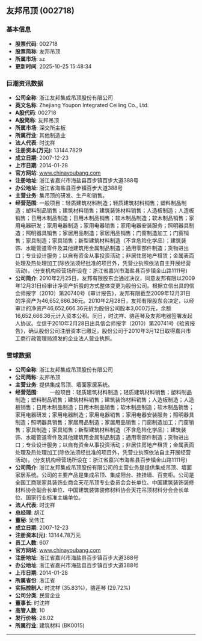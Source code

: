 ## 友邦吊顶 (002718)

### 基本信息

- **股票代码**: 002718
- **股票简称**: 友邦吊顶
- **所属市场**: sz
- **更新时间**: 2025-10-25 15:48:34

### 巨潮资讯数据

- **公司全称**: 浙江友邦集成吊顶股份有限公司
- **英文名称**: Zhejiang Youpon Integrated Ceiling Co., Ltd.
- **A股代码**: 002718
- **A股简称**: 友邦吊顶
- **所属市场**: 深交所主板
- **所属行业**: 其他制造业
- **法人代表**: 时沈祥
- **注册资本(万元)**: 13144.7829
- **成立日期**: 2007-12-23
- **上市日期**: 2014-01-28
- **官方网站**: www.chinayoubang.com
- **注册地址**: 浙江省嘉兴市海盐县百步镇百步大道388号
- **办公地址**: 浙江省海盐县百步镇百步大道388号
- **主营业务**: 集吊顶的研发、生产和销售。
- **经营范围**: 一般项目：轻质建筑材料制造；轻质建筑材料销售；塑料制品制造；塑料制品销售；建筑材料销售；建筑装饰材料销售；人造板制造；人造板销售；日用木制品制造；日用木制品销售；软木制品制造；软木制品销售；家用电器研发；家用电器制造；家用电器销售；家用电器安装服务；照明器具制造；照明器具销售；家居用品制造；家居用品销售；门窗制造加工；门窗销售；家具制造；家具销售；新型建筑材料制造（不含危险化学品）；建筑装饰、水暖管道零件及其他建筑用金属制品制造；通用零部件制造；货物进出口；专业设计服务；以自有资金从事投资活动；非居住房地产租赁；金属表面处理及热处理加工(除依法须经批准的项目外，凭营业执照依法自主开展经营活动)。(分支机构经营场所设在：浙江省嘉兴市海盐县百步镇金山路1111号)
- **公司简介**: 2010年2月25日，友邦有限股东会通过决议，同意友邦有限以2009年12月31日经审计净资产折股的方式整体变更为股份公司。根据立信出具的信会师报字（2010）第20740号《审计报告》，友邦有限截至2009年12月31日的净资产为46,652,666.36元。2010年2月28日，友邦有限股东会决定，以经审计的净资产46,652,666.36元折为股份公司股本3,000万元，余额16,652,666.36元计入资本公积。同日，时沈祥、骆莲琴及友邦电器签署发起人协议。立信于2010年2月28日出具信会师报字（2010）第20741号《验资报告》，确认股份公司注册资本已缴足。股份公司于2010年3月12日取得嘉兴市工商行政管理局颁发的企业法人营业执照。

### 雪球数据

- **公司全称**: 浙江友邦集成吊顶股份有限公司
- **公司简称**: 友邦吊顶
- **主营业务**: 提供集成吊顶、墙面家居系统。
- **经营范围**: 　　一般项目：轻质建筑材料制造；轻质建筑材料销售；塑料制品制造；塑料制品销售；建筑材料销售；建筑装饰材料销售；人造板制造；人造板销售；日用木制品制造；日用木制品销售；软木制品制造；软木制品销售；家用电器研发；家用电器制造；家用电器销售；家用电器安装服务；照明器具制造；照明器具销售；家居用品制造；家居用品销售；门窗制造加工；门窗销售；家具制造；家具销售；新型建筑材料制造（不含危险化学品）；建筑装饰、水暖管道零件及其他建筑用金属制品制造；通用零部件制造；货物进出口；专业设计服务；以自有资金从事投资活动；非居住房地产租赁；金属表面处理及热处理加工(除依法须经批准的项目外，凭营业执照依法自主开展经营活动)。(分支机构经营场所设在：浙江省嘉兴市海盐县百步镇金山路1111号)
- **公司简介**: 浙江友邦集成吊顶股份有限公司的主营业务是提供集成吊顶、墙面家居系统。公司的主要产品是集成吊顶、集成阳台、挂挂墙、百变柜。公司是全国工商联家具装饰业商会天花吊顶专业委员会会长单位、中国建筑装饰装修材料协会副会长单位、中国建筑装饰装修材料协会天花吊顶材料分会会长单位、国家行业标准主编单位。
- **法人代表**: 时沈祥
- **总经理**: 胡江
- **董秘**: 吴伟江
- **成立日期**: 2007-12-23
- **注册资本(元)**: 13144.78万元
- **员工人数**: 607
- **官方网站**: www.chinayoubang.com
- **注册地址**: 浙江省嘉兴市海盐县百步镇百步大道388号
- **办公地址**: 浙江省嘉兴市海盐县百步镇百步大道388号
- **上市日期**: 2014-01-28
- **所属省份**: 浙江省
- **实际控制人**: 时沈祥 (35.83%)，骆莲琴 (29.72%)
- **公司分类**: 民营企业
- **董事长**: 时沈祥
- **高管人数**: 10
- **发行价格**: 28.02
- **所属行业**: 建筑材料 (BK0015)

---
